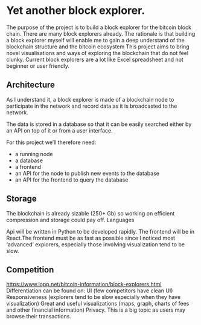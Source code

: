 # Yet another block explorer.

The purpose of the project is to build a block explorer for the bitcoin block chain.
There are many block explorers already. The rationale is that building a block explorer myself will enable me to gain a deep understand of the blockchain structure and the bitcoin ecosystem
This project aims to bring novel visualisations and ways of exploring the blockchain that do not feel clunky.
Current block explorers are a lot like Excel spreadsheet and not beginner or user friendly.

## Architecture

As I understand it, a block explorer is made of a blockchain node to participate in the network and record data as it is broadcasted to the network.

The data is stored in a database so that it can be easily searched either by an API on top of it or from a user interface.

For this project we’ll therefore need:

- a running node
- a database
- a frontend
- an API for the node to publish new events to the database
- an API for the frontend to query the database

## Storage

The blockchain is already sizable (250+ Gb) so working on efficient compression and storage could pay off.
Languages

Api will be written in Python to be developed rapidly. The frontend will be in React.The frontend must be as fast as possible since I noticed most ‘advanced’ explorers, especially those involving visualization tend to be slow.

## Competition

https://www.lopp.net/bitcoin-information/block-explorers.html
Differentiation can be found on:
UI (few competitors have clean UI)
Responsiveness (explorers tend to be slow especially when they have visualization)
Great and useful visualizations (maps, graph, charts of fees and other financial information)
Privacy. This is a big topic as users may browse their transactions.

